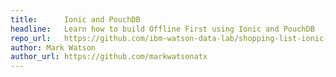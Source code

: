 ```yaml
---
title:      Ionic and PouchDB
headline:   Learn how to build Offline First using Ionic and PouchDB
repo_url:   https://github.com/ibm-watson-data-lab/shopping-list-ionic-pouchdb
author: Mark Watson
author_url: https://github.com/markwatsonatx
---
```

